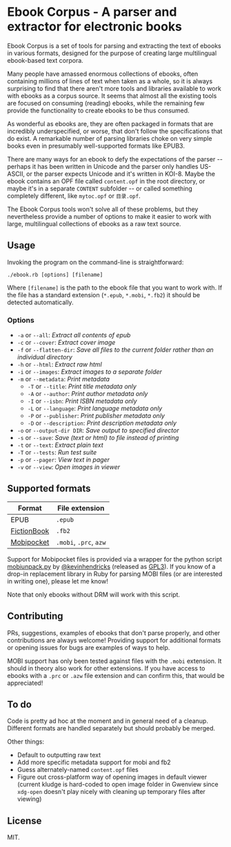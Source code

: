 # Ebook Corpus - A parser and extractor for electronic books

Ebook Corpus is a set of tools for parsing and extracting the text of ebooks in various formats, designed for the purpose of creating large multilingual ebook-based text corpora.

Many people have amassed enormous collections of ebooks, often containing millions of lines of text when taken as a whole, so it is always surprising to find that there aren't more tools and libraries available to work with ebooks as a corpus source. It seems that almost all the existing tools are focused on consuming (reading) ebooks, while the remaining few provide the functionality to create ebooks to be thus consumed.

As wonderful as ebooks are, they are often packaged in formats that are incredibly underspecified, or worse, that don't follow the specifications that do exist. A remarkable number of parsing libraries choke on very simple books even in presumably well-supported formats like EPUB3.

There are many ways for an ebook to defy the expectations of the parser -- perhaps it has been written in Unicode and the parser only handles US-ASCII, or the parser expects Unicode and it's written in KOI-8. Maybe the ebook contains an OPF file called `content.opf` in the root directory, or maybe it's in a separate `CONTENT` subfolder -- or called something completely different, like `mytoc.opf` or `目录.opf`.

The Ebook Corpus tools won't solve all of these problems, but they nevertheless provide a number of options to make it easier to work with large, multilingual collections of ebooks as a raw text source.

## Usage

Invoking the program on the command-line is straightforward:

    ./ebook.rb [options] [filename]

Where `[filename]` is the path to the ebook file that you want to work with. If the file has a standard extension (`*.epub`, `*.mobi`, `*.fb2`) it should be detected automatically.

### Options

* `-a` or `--all`: _Extract all contents of epub_
* `-c` or `--cover`: _Extract cover image_
* `-f` or `--flatten-dir`: _Save all files to the current folder rather than an individual directory_
* `-h` or `--html`: _Extract raw html_
* `-i` or `--images`: _Extract images to a separate folder_
* `-m` or `--metadata`: _Print metadata_
  * `-T` or `--title`: _Print title metadata only_
  * `-A` or `--author`: _Print author metadata only_
  * `-I` or `--isbn`: _Print ISBN metadata only_
  * `-L` or `--language`: _Print language metadata only_
  * `-P` or `--publisher`: _Print publisher metadata only_
  * `-D` or `--description`: _Print description metadata only_
* `-o` or `--output-dir DIR`: _Save output to specified director_
* `-s` or `--save`: _Save (text or html) to file instead of printing_
* `-t` or `--text`: _Extract plain text_
* `-T` or `--tests`: _Run test suite_
* `-p` or `--pager`: _View text in pager_
* `-v` or `--view`: _Open images in viewer_

## Supported formats

Format | File extension
------ | --------------
EPUB | `.epub`
[FictionBook](https://en.wikipedia.org/wiki/FictionBook) | `.fb2`
[Mobipocket](http://wiki.mobileread.com/wiki/MOBI) | `.mobi`, `.prc`, `azw`

Support for Mobipocket files is provided via a wrapper for the python script [mobiunpack.py](http://www.mobileread.com/forums/showthread.php?t=61986) by [@kevinhendricks](https://github.com/kevinhendricks) (released as [GPL3](https://github.com/kevinhendricks/KindleUnpack/blob/master/COPYING.txt)). If you know of a drop-in replacement library in Ruby for parsing MOBI files (or are interested in writing one), please let me know!

Note that only ebooks without DRM will work with this script.

## Contributing

PRs, suggestions, examples of ebooks that don't parse properly, and other contributions are always welcome! Providing support for additional formats or opening issues for bugs are examples of ways to help.

MOBI support has only been tested against files with the `.mobi` extension. It should in theory also work for other extensions. If you have access to ebooks with a `.prc` or `.azw` file extension and can confirm this, that would be appreciated!

## To do

Code is pretty ad hoc at the moment and in general need of a cleanup. Different formats are handled separately but should probably be merged.

Other things:

* Default to outputting raw text
* Add more specific metadata support for mobi and fb2
* Guess alternately-named `content.opf` files
* Figure out cross-platform way of opening images in default viewer (current kludge is hard-coded to open image folder in Gwenview since `xdg-open` doesn't play nicely with cleaning up temporary files after viewing)

## License

MIT.

